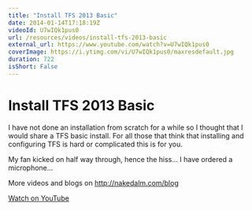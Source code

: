 ```yaml
---
title: "Install TFS 2013 Basic"
date: 2014-01-14T17:18:19Z
videoId: U7wIQk1pus0
url: /resources/videos/install-tfs-2013-basic
external_url: https://www.youtube.com/watch?v=U7wIQk1pus0
coverImage: https://i.ytimg.com/vi/U7wIQk1pus0/maxresdefault.jpg
duration: 722
isShort: False
---
```


# Install TFS 2013 Basic

I have not done an installation from scratch for a while so I thought that I would share a TFS basic install. For all those that think that installing and configuring TFS is hard or complicated this is for you.

My fan kicked on half way through, hence the hiss... I have ordered a microphone...

More videos and blogs on http://nakedalm.com/blog

[Watch on YouTube](https://www.youtube.com/watch?v=U7wIQk1pus0)
